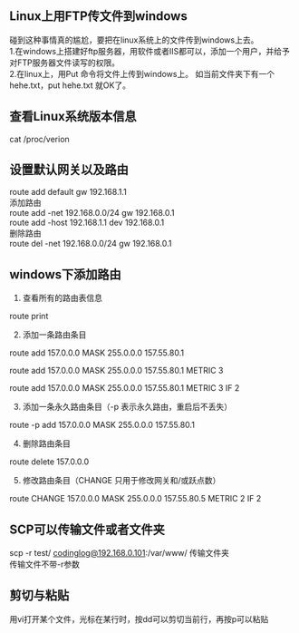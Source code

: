 ## Linux上用FTP传文件到windows   
碰到这种事情真的尴尬，要把在linux系统上的文件传到windows上去。    
1.在windows上搭建好ftp服务器，用软件或者IIS都可以，添加一个用户，并给予对FTP服务器文件读写的权限。   
2.在linux上，用Put 命令将文件上传到windows上。   如当前文件夹下有一个hehe.txt，put hehe.txt  就OK了。

## 查看Linux系统版本信息
cat /proc/verion
## 设置默认网关以及路由
route add default gw 192.168.1.1   
添加路由   
route add -net 192.168.0.0/24 gw 192.168.0.1   
route add -host 192.168.1.1 dev 192.168.0.1   
删除路由   
route del -net 192.168.0.0/24 gw 192.168.0.1   
## windows下添加路由
1. 查看所有的路由表信息   

route print   

2. 添加一条路由条目   

route add 157.0.0.0 MASK 255.0.0.0  157.55.80.1   

route add 157.0.0.0 MASK 255.0.0.0  157.55.80.1 METRIC 3   

route add 157.0.0.0 MASK 255.0.0.0  157.55.80.1 METRIC 3 IF 2   

3. 添加一条永久路由条目（-p 表示永久路由，重启后不丢失）   

route -p add 157.0.0.0 MASK 255.0.0.0  157.55.80.1    

4. 删除路由条目  

route delete 157.0.0.0   
  
5. 修改路由条目（CHANGE 只用于修改网关和/或跃点数）   

route CHANGE 157.0.0.0 MASK 255.0.0.0 157.55.80.5 METRIC 2 IF 2     

## SCP可以传输文件或者文件夹
scp -r test/      codinglog@192.168.0.101:/var/www/      传输文件夹   
传输文件不带-r参数    
## 剪切与粘贴
用vi打开某个文件，光标在某行时，按dd可以剪切当前行，再按p可以粘贴   

